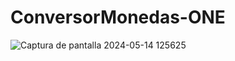 # ConversorMonedas-ONE

![Captura de pantalla 2024-05-14 125625](https://github.com/krcondorig/ConversorMonedas-ONE/assets/38484885/ea7d67b0-f29b-42dd-87c1-7c66ce873b95)
